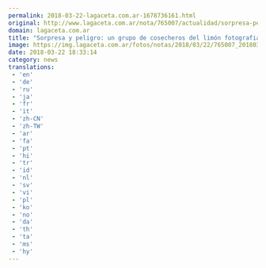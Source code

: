 ```yaml
---
permalink: 2018-03-22-lagaceta.com.ar-1678736161.html
original: http://www.lagaceta.com.ar/nota/765007/actualidad/sorpresa-peligro-grupo-cosecheros-limon-fotografiaron-puma-finca-caspinchango.html
domain: lagaceta.com.ar
title: "Sorpresa y peligro: un grupo de cosecheros del limón fotografiaron a un puma en una finca de Caspinchango"
image: https://img.lagaceta.com.ar/fotos/notas/2018/03/22/765007_20180322120953.jpg
date: 2018-03-22 18:33:14
category: news
translations: 
 - 'en'
 - 'de'
 - 'ru'
 - 'ja'
 - 'fr'
 - 'it'
 - 'zh-CN'
 - 'zh-TW'
 - 'ar'
 - 'fa'
 - 'pt'
 - 'hi'
 - 'tr'
 - 'id'
 - 'nl'
 - 'sv'
 - 'vi'
 - 'pl'
 - 'ko'
 - 'no'
 - 'da'
 - 'th'
 - 'ta'
 - 'ms'
 - 'hy'
---
```


